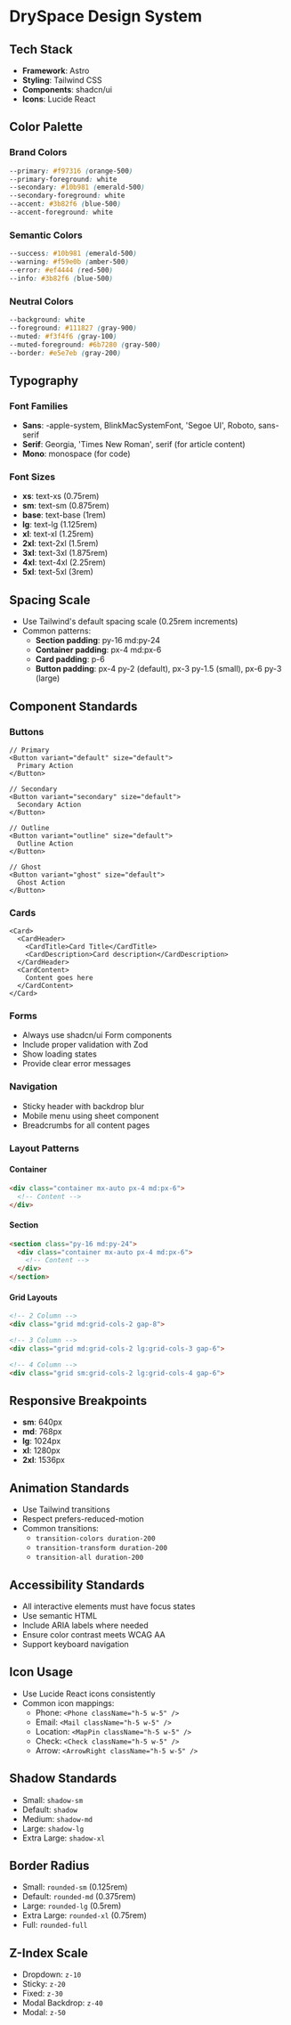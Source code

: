 # DrySpace Design System

## Tech Stack
- **Framework**: Astro
- **Styling**: Tailwind CSS
- **Components**: shadcn/ui
- **Icons**: Lucide React

## Color Palette

### Brand Colors
```css
--primary: #f97316 (orange-500)
--primary-foreground: white
--secondary: #10b981 (emerald-500)
--secondary-foreground: white
--accent: #3b82f6 (blue-500)
--accent-foreground: white
```

### Semantic Colors
```css
--success: #10b981 (emerald-500)
--warning: #f59e0b (amber-500)
--error: #ef4444 (red-500)
--info: #3b82f6 (blue-500)
```

### Neutral Colors
```css
--background: white
--foreground: #111827 (gray-900)
--muted: #f3f4f6 (gray-100)
--muted-foreground: #6b7280 (gray-500)
--border: #e5e7eb (gray-200)
```

## Typography

### Font Families
- **Sans**: -apple-system, BlinkMacSystemFont, 'Segoe UI', Roboto, sans-serif
- **Serif**: Georgia, 'Times New Roman', serif (for article content)
- **Mono**: monospace (for code)

### Font Sizes
- **xs**: text-xs (0.75rem)
- **sm**: text-sm (0.875rem)
- **base**: text-base (1rem)
- **lg**: text-lg (1.125rem)
- **xl**: text-xl (1.25rem)
- **2xl**: text-2xl (1.5rem)
- **3xl**: text-3xl (1.875rem)
- **4xl**: text-4xl (2.25rem)
- **5xl**: text-5xl (3rem)

## Spacing Scale
- Use Tailwind's default spacing scale (0.25rem increments)
- Common patterns:
  - **Section padding**: py-16 md:py-24
  - **Container padding**: px-4 md:px-6
  - **Card padding**: p-6
  - **Button padding**: px-4 py-2 (default), px-3 py-1.5 (small), px-6 py-3 (large)

## Component Standards

### Buttons
```tsx
// Primary
<Button variant="default" size="default">
  Primary Action
</Button>

// Secondary
<Button variant="secondary" size="default">
  Secondary Action
</Button>

// Outline
<Button variant="outline" size="default">
  Outline Action
</Button>

// Ghost
<Button variant="ghost" size="default">
  Ghost Action
</Button>
```

### Cards
```tsx
<Card>
  <CardHeader>
    <CardTitle>Card Title</CardTitle>
    <CardDescription>Card description</CardDescription>
  </CardHeader>
  <CardContent>
    Content goes here
  </CardContent>
</Card>
```

### Forms
- Always use shadcn/ui Form components
- Include proper validation with Zod
- Show loading states
- Provide clear error messages

### Navigation
- Sticky header with backdrop blur
- Mobile menu using sheet component
- Breadcrumbs for all content pages

### Layout Patterns

#### Container
```html
<div class="container mx-auto px-4 md:px-6">
  <!-- Content -->
</div>
```

#### Section
```html
<section class="py-16 md:py-24">
  <div class="container mx-auto px-4 md:px-6">
    <!-- Content -->
  </div>
</section>
```

#### Grid Layouts
```html
<!-- 2 Column -->
<div class="grid md:grid-cols-2 gap-8">

<!-- 3 Column -->
<div class="grid md:grid-cols-2 lg:grid-cols-3 gap-6">

<!-- 4 Column -->
<div class="grid sm:grid-cols-2 lg:grid-cols-4 gap-6">
```

## Responsive Breakpoints
- **sm**: 640px
- **md**: 768px
- **lg**: 1024px
- **xl**: 1280px
- **2xl**: 1536px

## Animation Standards
- Use Tailwind transitions
- Respect prefers-reduced-motion
- Common transitions:
  - `transition-colors duration-200`
  - `transition-transform duration-200`
  - `transition-all duration-200`

## Accessibility Standards
- All interactive elements must have focus states
- Use semantic HTML
- Include ARIA labels where needed
- Ensure color contrast meets WCAG AA
- Support keyboard navigation

## Icon Usage
- Use Lucide React icons consistently
- Common icon mappings:
  - Phone: `<Phone className="h-5 w-5" />`
  - Email: `<Mail className="h-5 w-5" />`
  - Location: `<MapPin className="h-5 w-5" />`
  - Check: `<Check className="h-5 w-5" />`
  - Arrow: `<ArrowRight className="h-5 w-5" />`

## Shadow Standards
- Small: `shadow-sm`
- Default: `shadow`
- Medium: `shadow-md`
- Large: `shadow-lg`
- Extra Large: `shadow-xl`

## Border Radius
- Small: `rounded-sm` (0.125rem)
- Default: `rounded-md` (0.375rem)
- Large: `rounded-lg` (0.5rem)
- Extra Large: `rounded-xl` (0.75rem)
- Full: `rounded-full`

## Z-Index Scale
- Dropdown: `z-10`
- Sticky: `z-20`
- Fixed: `z-30`
- Modal Backdrop: `z-40`
- Modal: `z-50`